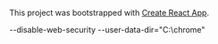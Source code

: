 This project was bootstrapped with [Create React App](https://github.com/facebook/create-react-app).


--disable-web-security  --user-data-dir="C:\chrome"
